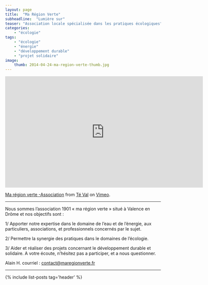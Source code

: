 ```yaml
---
layout: page
title:  "Ma Région Verte"
subheadline:  "Lumière sur"
teaser: "Association locale spécialisée dans les pratiques écologiques"
categories:
    - "écologie"
tags:
    - "écologie"
    - "énergie"
    - "développement durable"
    - "projet solidaire"
image:
    thumb: 2014-04-24-ma-region-verte-thumb.jpg
---
```


<iframe src="https://player.vimeo.com/video/91418898" width="640" height="360" frameborder="0" webkitallowfullscreen mozallowfullscreen allowfullscreen></iframe>
<p><a href="https://vimeo.com/91418898">Ma r&eacute;gion verte -Association</a> from <a href="https://vimeo.com/user19540477">T&eacute; Val</a> on <a href="https://vimeo.com">Vimeo</a>.</p>

----------

Nous sommes l’association 1901 « ma région verte » situé à Valence en Drôme et nos objectifs sont : 

1/ Apporter notre expertise dans le domaine de l’eau et de l’énergie, aux particuliers, associations, et professionnels concernés par le sujet.

2/ Permettre la synergie des pratiques dans le domaines de l’écologie. 

3/ Aider et réaliser des projets concernant le développement durable et solidaire. A votre écoute, n’hésitez pas a participer, et a nous questionner. 

Alain H. courriel : contact@maregionverte.fr

----------

{% include list-posts tag='header' %}
